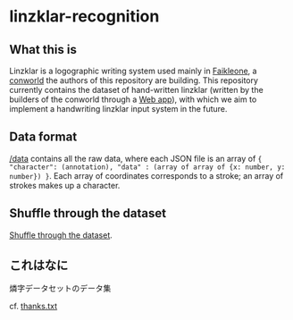 # linzklar-recognition

## What this is 
Linzklar is a logographic writing system used mainly in [Faikleone](https://wikirlevip.miraheze.org/wiki/Faikleone), a [conworld](https://en.wikibooks.org/wiki/Conworld) the authors of this repository are building. This repository currently contains the dataset of hand-written linzklar (written by the builders of the conworld through a [Web app](https://github.com/jurliyuuri/linzi-recognition)), with which we aim to implement a handwriting linzklar input system in the future.

## Data format

[/data](https://github.com/jurliyuuri/linzklar-recognition/tree/master/data) contains all the raw data, where each JSON file is an array of `{ "character": (annotation), "data" : (array of array of {x: number, y: number}) }`. Each array of coordinates corresponds to a stroke; an array of strokes makes up a character.

## Shuffle through the dataset
[Shuffle through the dataset](http://jurliyuuri.com/linzklar-recognition/random.html).

## これはなに
燐字データセットのデータ集
 
cf. [thanks.txt](https://github.com/jurliyuuri/linzi-recognition/blob/master/thanks.txt)
